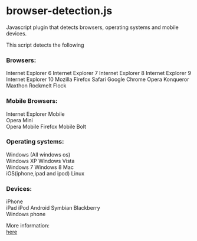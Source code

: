 browser-detection.js
====================

Javascript plugin that detects browsers, operating systems and mobile devices.

This script detects the following

<h3>Browsers:</h3>

Internet Explorer 6	
Internet Explorer 7	
Internet Explorer 8 
Internet Explorer 9 
Internet Explorer 10 
Mozilla Firefox 
Safari 
Google Chrome 
Opera 
Konqueror 
Maxthon 
Rockmelt 
Flock 	

<h3>Mobile Browsers:</h3>

Internet Explorer Mobile  
Opera Mini 	
Opera Mobile 
Firefox Mobile 
Bolt 

<h3>Operating systems:</h3>

Windows (All windows os)       
Windows XP
Windows Vista	
Windows 7 
Windows 8 
Mac 	
iOS(iphone,ipad and ipod)
Linux 	

<h3>Devices:</h3>

iPhone 	
iPad
iPod 
Android 
Symbian 
Blackberry 	
Windows phone      


More information:  
<a href="http://www.cloudwark.in/browser-detection-javascript">here</a>
